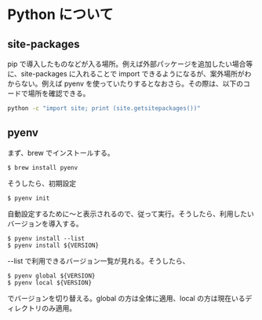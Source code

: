 # Python について

## site-packages

pip で導入したものなどが入る場所。例えば外部パッケージを追加したい場合等に、site-packages に入れることで import できるようになるが、案外場所がわからない。例えば pyenv を使っていたりするとなおさら。その際は、以下のコードで場所を確認できる。

```bash
python -c "import site; print (site.getsitepackages())"
```

## pyenv

まず、brew でインストールする。

```
$ brew install pyenv
```

そうしたら、初期設定

```
$ pyenv init
```

自動設定するために〜と表示されるので、従って実行。そうしたら、利用したいバージョンを導入する。

```
$ pyenv install --list
$ pyenv install ${VERSION}
```

--list で利用できるバージョン一覧が見れる。そうしたら、

```
$ pyenv global ${VERSION}
$ pyenv local ${VERSION}
```

でバージョンを切り替える。global の方は全体に適用、local の方は現在いるディレクトリのみ適用。
